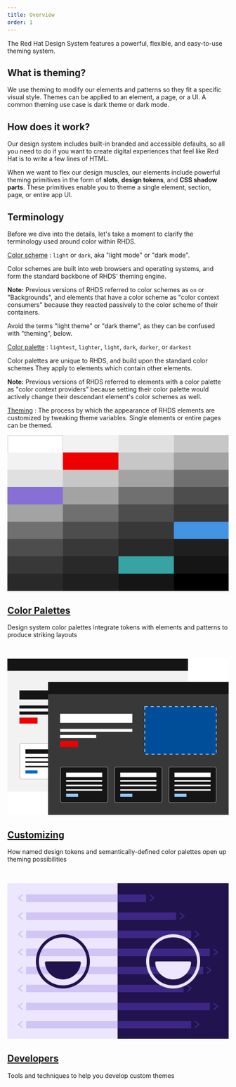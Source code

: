 ```yaml
---
title: Overview
order: 1
---
```

<style data-helmet>
  .card-grid {
    display: grid;
    gap: var(--rh-space-2xl, 32px);
    grid-template-columns: repeat(auto-fill, minmax(320px, 1fr));
  }
</style>

<link rel="stylesheet"
      href="/assets/packages/@rhds/elements/elements/rh-tile/rh-tile-lightdom.css"
      data-helmet>

<script type="module" data-helmet>
  import '@rhds/elements/rh-cta/rh-cta.js';
  import '@rhds/elements/rh-tile/rh-tile.js';
</script>

The Red Hat Design System features a powerful, flexible, and easy-to-use theming 
system.

## What is theming?

We use theming to modify our elements and patterns so they fit a specific visual 
style. Themes can be applied to an element, a page, or a UI. A common theming 
use case is dark theme or dark mode.

## How does it work?

Our design system includes built-in branded and accessible defaults, so all you 
need to do if you want to create digital experiences that feel like Red Hat is 
to write a few lines of HTML.

When we want to flex our design muscles, our elements include powerful theming 
primitives in the form of **slots**, **design tokens**, and **CSS shadow 
parts**. These primitives enable you to theme a single element, section, page, 
or entire app UI.

## Terminology
Before we dive into the details, let's take a moment to clarify the terminology
used around color within RHDS.

[Color scheme](./color-palettes/#color-schemes)
:  `light` or `dark`, aka "light mode" or "dark mode".

   Color schemes are built into web browsers and operating systems, and form the
standard backbone of RHDS' theming engine.

   **Note:** Previous versions of RHDS referred to color schemes as `on` or "Backgrounds",
   and elements that have a color scheme as "color context consumers" because
   they reacted passively to the color scheme of their containers.

   <rh-alert state="caution">Avoid the terms "light theme" or "dark theme",
   as they can be confused with "theming", below.</rh-alert>

[Color palette](./color-palettes/#color-palettes)
:  `lightest`, `lighter`, `light`, `dark`, `darker`, or `darkest`

   Color palettes are unique to RHDS, and build upon the standard color schemes
   They apply to elements which contain other elements.

   **Note:** Previous versions of RHDS referred to elements with a
   color palette as "color context providers" because setting their color
   palette would actively change their descendant element's color schemes as
   well.

[Theming](./customizing/)
:  The process by which the appearance of RHDS elements are customized by
   tweaking theme variables. Single elements or entire pages can be themed.

<nav class="card-grid" aria-label="Theming pages">
  <rh-tile>
    <img slot="image" src="/assets/theming/color-palettes.svg" alt="">
    <h2 slot="headline">
      <a href="color-palettes/">Color Palettes</a>
    </h2>
    <p>Design system color palettes integrate tokens with elements and
       patterns to produce striking layouts</p>
  </rh-tile>

  <rh-tile>
    <img slot="image" src="/assets/theming/customizing.svg" alt="">
    <h2 slot="headline">
      <a href="customizing/">Customizing</a>
    </h2>
    <p>How named design tokens and semantically-defined color palettes open up
       theming possibilities</p>
  </rh-tile>

  <rh-tile>
    <img slot="image" src="/assets/theming/developers.svg" alt="">
    <h2 slot="headline">
      <a href="developers/">Developers</a>
    </h2>
    <p>Tools and techniques to help you develop custom themes</p>
  </rh-tile>
</nav>
